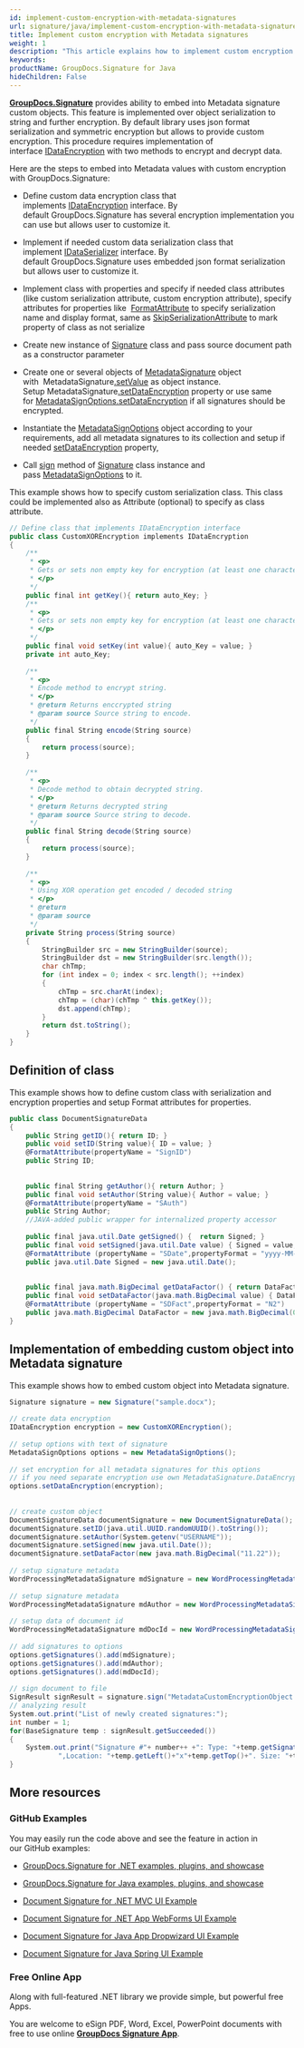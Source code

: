 ```yaml
---
id: implement-custom-encryption-with-metadata-signatures
url: signature/java/implement-custom-encryption-with-metadata-signatures
title: Implement custom encryption with Metadata signatures
weight: 1
description: "This article explains how to implement custom encryption for Metadata electronic signatures."
keywords: 
productName: GroupDocs.Signature for Java
hideChildren: False
---
```

[**GroupDocs.Signature**](https://products.groupdocs.com/signature/java) provides ability to embed into Metadata signature custom objects. This feature is implemented over object serialization to string and further encryption. By default library uses json format serialization and symmetric encryption but allows to provide custom encryption. This procedure requires implementation of interface [IDataEncryption](https://apireference.groupdocs.com/java/signature/com.groupdocs.signature.domain.extensions.encryption/IDataEncryption) with two methods to encrypt and decrypt data.

Here are the steps to embed into Metadata values with custom encryption with GroupDocs.Signature: 

*   Define custom data encryption class that implements [IDataEncryption](https://apireference.groupdocs.com/java/signature/com.groupdocs.signature.domain.extensions.encryption/IDataEncryption) interface. By default GroupDocs.Signature has several encryption implementation you can use but allows user to customize it.
*   Implement if needed custom data serialization class that implement [IDataSerializer](https://apireference.groupdocs.com/java/signature/com.groupdocs.signature.domain.extensions.serialization/IDataSerializer) interface. By default GroupDocs.Signature uses embedded json format serialization but allows user to customize it.
*   Implement class with properties and specify if needed class attributes (like custom serialization attribute, custom encryption attribute), specify attributes for properties like  [FormatAttribute](https://apireference.groupdocs.com/java/signature/com.groupdocs.signature.domain.extensions.serialization/FormatAttribute) to specify serialization name and display format, same as [SkipSerializationAttribute](https://apireference.groupdocs.com/java/signature/com.groupdocs.signature.domain.extensions.serialization/SkipSerializationAttribute) to mark property of class as not serialize   
    
*   Create new instance of [Signature](https://apireference.groupdocs.com/java/signature/com.groupdocs.signature/Signature) class and pass source document path as a constructor parameter
    
*   Create one or several objects of [MetadataSignature](https://apireference.groupdocs.com/java/signature/com.groupdocs.signature.domain.signatures.metadata/MetadataSignature) object with  MetadataSignature[.setValue](https://apireference.groupdocs.com/java/signature/com.groupdocs.signature.domain.signatures.metadata/MetadataSignature#setValue(java.lang.Object)) as object instance. Setup MetadataSignature[.setDataEncryption](https://apireference.groupdocs.com/java/signature/com.groupdocs.signature.domain.signatures.metadata/MetadataSignature#setDataEncryption(com.groupdocs.signature.domain.extensions.encryption.IDataEncryption)) property or use same for [MetadataSignOptions.setDataEncryption](https://apireference.groupdocs.com/java/signature/com.groupdocs.signature.options.sign/MetadataSignOptions#setDataEncryption(com.groupdocs.signature.domain.extensions.encryption.IDataEncryption)) if all signatures should be encrypted.
*   Instantiate the [MetadataSignOptions](https://apireference.groupdocs.com/java/signature/com.groupdocs.signature.options.sign/MetadataSignOptions) object according to your requirements, add all metadata signatures to its collection and setup if needed [setDataEncryption](https://apireference.groupdocs.com/java/signature/com.groupdocs.signature.options.sign/MetadataSignOptions#setDataEncryption(com.groupdocs.signature.domain.extensions.encryption.IDataEncryption)) property,  
    
*   Call [sign](https://apireference.groupdocs.com/java/signature/com.groupdocs.signature/Signature#sign(java.io.OutputStream,%20com.groupdocs.signature.options.sign.SignOptions)) method of [Signature](https://apireference.groupdocs.com/java/signature/com.groupdocs.signature/Signature) class instance and pass [MetadataSignOptions](https://apireference.groupdocs.com/java/signature/com.groupdocs.signature.options.sign/MetadataSignOptions) to it.
    

This example shows how to specify custom serialization class. This class could be implemented also as Attribute (optional) to specify as class attribute.

```csharp
// Define class that implements IDataEncryption interface
public class CustomXOREncryption implements IDataEncryption
{
    /**
     * <p>
     * Gets or sets non empty key for encryption (at least one character)
     * </p>
     */
    public final int getKey(){ return auto_Key; }
    /**
     * <p>
     * Gets or sets non empty key for encryption (at least one character)
     * </p>
     */
    public final void setKey(int value){ auto_Key = value; }
    private int auto_Key;
 
    /**
     * <p>
     * Encode method to encrypt string.
     * </p>
     * @return Returns enccrypted string
     * @param source Source string to encode.
     */
    public final String encode(String source)
    {
        return process(source);
    }
 
    /**
     * <p>
     * Decode method to obtain decrypted string.
     * </p>
     * @return Returns decrypted string
     * @param source Source string to decode.
     */
    public final String decode(String source)
    {
        return process(source);
    }
 
    /**
     * <p>
     * Using XOR operation get encoded / decoded string
     * </p>
     * @return
     * @param source
     */
    private String process(String source)
    {
        StringBuilder src = new StringBuilder(source);
        StringBuilder dst = new StringBuilder(src.length());
        char chTmp;
        for (int index = 0; index < src.length(); ++index)
        {
            chTmp = src.charAt(index);
            chTmp = (char)(chTmp ^ this.getKey());
            dst.append(chTmp);
        }
        return dst.toString();
    }
}
```

## Definition of class

This example shows how to define custom class with serialization and encryption properties and setup Format attributes for properties.   

```csharp
public class DocumentSignatureData
{
    public String getID(){ return ID; }
    public void setID(String value){ ID = value; }
    @FormatAttribute(propertyName = "SignID")
    public String ID;
 
 
    public final String getAuthor(){ return Author; }
    public final void setAuthor(String value){ Author = value; }
    @FormatAttribute(propertyName = "SAuth")
    public String Author;
    //JAVA-added public wrapper for internalized property accessor
 
    public final java.util.Date getSigned() {  return Signed; }
    public final void setSigned(java.util.Date value) { Signed = value; }
    @FormatAttribute (propertyName = "SDate",propertyFormat = "yyyy-MM-dd")
    public java.util.Date Signed = new java.util.Date();
 
 
    public final java.math.BigDecimal getDataFactor() { return DataFactor; }
    public final void setDataFactor(java.math.BigDecimal value) { DataFactor = value; }
    @FormatAttribute (propertyName = "SDFact",propertyFormat = "N2")
    public java.math.BigDecimal DataFactor = new java.math.BigDecimal(0.01);
}
```

## Implementation of embedding custom object into Metadata signature

This example shows how to embed custom object into Metadata signature.

```csharp
Signature signature = new Signature("sample.docx");
 
// create data encryption
IDataEncryption encryption = new CustomXOREncryption();
 
// setup options with text of signature
MetadataSignOptions options = new MetadataSignOptions();
 
// set encryption for all metadata signatures for this options
// if you need separate encryption use own MetadataSignature.DataEncryption property
options.setDataEncryption(encryption);
 
 
// create custom object
DocumentSignatureData documentSignature = new DocumentSignatureData();
documentSignature.setID(java.util.UUID.randomUUID().toString());
documentSignature.setAuthor(System.getenv("USERNAME"));
documentSignature.setSigned(new java.util.Date());
documentSignature.setDataFactor(new java.math.BigDecimal("11.22"));
 
// setup signature metadata
WordProcessingMetadataSignature mdSignature = new WordProcessingMetadataSignature("Signature", documentSignature);
 
// setup signature metadata
WordProcessingMetadataSignature mdAuthor = new WordProcessingMetadataSignature("Author", "Mr.Scherlock Holmes");
 
// setup data of document id
WordProcessingMetadataSignature mdDocId = new WordProcessingMetadataSignature("DocumentId", java.util.UUID.randomUUID().toString());
 
// add signatures to options
options.getSignatures().add(mdSignature);
options.getSignatures().add(mdAuthor);
options.getSignatures().add(mdDocId);
 
// sign document to file
SignResult signResult = signature.sign("MetadataCustomEncryptionObject.docx", options);
// analyzing result
System.out.print("List of newly created signatures:");
int number = 1;
for(BaseSignature temp : signResult.getSucceeded())
{
    System.out.print("Signature #"+ number++ +": Type: "+temp.getSignatureType()+" Id:"+temp.getSignatureId()+
            ",Location: "+temp.getLeft()+"x"+temp.getTop()+". Size: "+temp.getWidth()+"x"+temp.getHeight());
}
```

## More resources

### GitHub Examples 

You may easily run the code above and see the feature in action in our GitHub examples:

*   [GroupDocs.Signature for .NET examples, plugins, and showcase](https://github.com/groupdocs-signature/GroupDocs.Signature-for-.NET)
    
*   [GroupDocs.Signature for Java examples, plugins, and showcase](https://github.com/groupdocs-signature/GroupDocs.Signature-for-Java)
    
*   [Document Signature for .NET MVC UI Example](https://github.com/groupdocs-signature/GroupDocs.Signature-for-.NET-MVC) 
    
*   [Document Signature for .NET App WebForms UI Example](https://github.com/groupdocs-signature/GroupDocs.Signature-for-.NET-WebForms)
    
*   [Document Signature for Java App Dropwizard UI Example](https://github.com/groupdocs-signature/GroupDocs.Signature-for-Java-Dropwizard)
    
*   [Document Signature for Java Spring UI Example](https://github.com/groupdocs-signature/GroupDocs.Signature-for-Java-Spring)
    

### Free Online App 

Along with full-featured .NET library we provide simple, but powerful free Apps.

You are welcome to eSign PDF, Word, Excel, PowerPoint documents with free to use online **[GroupDocs Signature App](https://products.groupdocs.app/signature)**.
